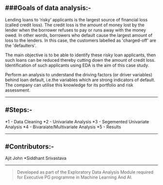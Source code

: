 ###Goals of data analysis:-
------------------------------
Lending loans to ‘risky’ applicants is the largest source of financial loss (called credit loss). The credit loss is the amount of money lost by the lender when the borrower refuses to pay or runs away with the money owed. In other words, borrowers who default cause the largest amount of loss to the lenders. In this case, the customers labelled as 'charged-off' are the 'defaulters'.

The main objective is to be able to identify these risky loan applicants,
then such loans can be reduced thereby cutting down the amount of credit loss.
Identification of such applicants using EDA is the aim of this case study.

Perform an analysis to understand the driving factors (or driver variables)
behind loan default, i.e.the variables which are strong indicators of default.
The company can utilise this knowledge for its portfolio and risk assessment.

------------------------------

#Steps:-
------------------------------

*1 - Data Cleaning
*2 - Univariate Analysis
*3 - Segemented Univariate Analysis
*4 - Bivaraiate/Multivariate Analysis
*5 - Results

------------------------------

#Contributors:-
------------------------------

Ajit John
*Siddhant Srivastava

------------------------------

>Developed as part of the Exploratory Data Analysis Module required for Executive PG programme in Machine Learning And AI.